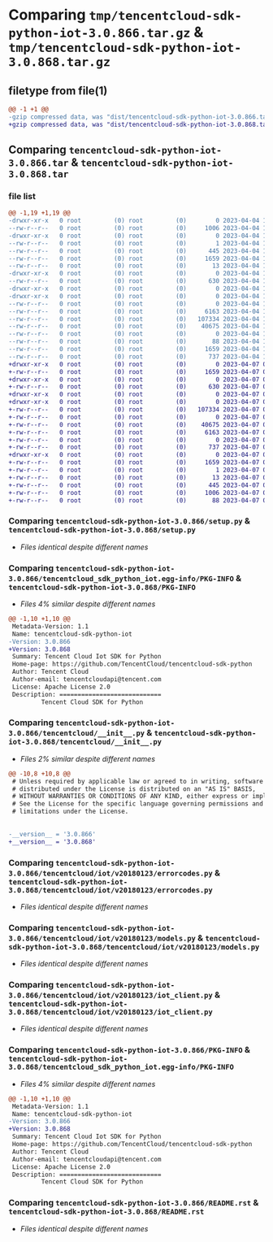 # Comparing `tmp/tencentcloud-sdk-python-iot-3.0.866.tar.gz` & `tmp/tencentcloud-sdk-python-iot-3.0.868.tar.gz`

## filetype from file(1)

```diff
@@ -1 +1 @@
-gzip compressed data, was "dist/tencentcloud-sdk-python-iot-3.0.866.tar", last modified: Tue Apr  4 17:01:04 2023, max compression
+gzip compressed data, was "dist/tencentcloud-sdk-python-iot-3.0.868.tar", last modified: Fri Apr  7 00:43:23 2023, max compression
```

## Comparing `tencentcloud-sdk-python-iot-3.0.866.tar` & `tencentcloud-sdk-python-iot-3.0.868.tar`

### file list

```diff
@@ -1,19 +1,19 @@
-drwxr-xr-x   0 root         (0) root         (0)        0 2023-04-04 17:01:04.000000 tencentcloud-sdk-python-iot-3.0.866/
--rw-r--r--   0 root         (0) root         (0)     1006 2023-04-04 17:01:04.000000 tencentcloud-sdk-python-iot-3.0.866/setup.py
-drwxr-xr-x   0 root         (0) root         (0)        0 2023-04-04 17:01:04.000000 tencentcloud-sdk-python-iot-3.0.866/tencentcloud_sdk_python_iot.egg-info/
--rw-r--r--   0 root         (0) root         (0)        1 2023-04-04 17:01:04.000000 tencentcloud-sdk-python-iot-3.0.866/tencentcloud_sdk_python_iot.egg-info/dependency_links.txt
--rw-r--r--   0 root         (0) root         (0)      445 2023-04-04 17:01:04.000000 tencentcloud-sdk-python-iot-3.0.866/tencentcloud_sdk_python_iot.egg-info/SOURCES.txt
--rw-r--r--   0 root         (0) root         (0)     1659 2023-04-04 17:01:04.000000 tencentcloud-sdk-python-iot-3.0.866/tencentcloud_sdk_python_iot.egg-info/PKG-INFO
--rw-r--r--   0 root         (0) root         (0)       13 2023-04-04 17:01:04.000000 tencentcloud-sdk-python-iot-3.0.866/tencentcloud_sdk_python_iot.egg-info/top_level.txt
-drwxr-xr-x   0 root         (0) root         (0)        0 2023-04-04 17:01:04.000000 tencentcloud-sdk-python-iot-3.0.866/tencentcloud/
--rw-r--r--   0 root         (0) root         (0)      630 2023-04-04 17:01:04.000000 tencentcloud-sdk-python-iot-3.0.866/tencentcloud/__init__.py
-drwxr-xr-x   0 root         (0) root         (0)        0 2023-04-04 17:01:04.000000 tencentcloud-sdk-python-iot-3.0.866/tencentcloud/iot/
-drwxr-xr-x   0 root         (0) root         (0)        0 2023-04-04 17:01:04.000000 tencentcloud-sdk-python-iot-3.0.866/tencentcloud/iot/v20180123/
--rw-r--r--   0 root         (0) root         (0)        0 2023-04-04 17:01:04.000000 tencentcloud-sdk-python-iot-3.0.866/tencentcloud/iot/v20180123/__init__.py
--rw-r--r--   0 root         (0) root         (0)     6163 2023-04-04 17:01:04.000000 tencentcloud-sdk-python-iot-3.0.866/tencentcloud/iot/v20180123/errorcodes.py
--rw-r--r--   0 root         (0) root         (0)   107334 2023-04-04 17:01:04.000000 tencentcloud-sdk-python-iot-3.0.866/tencentcloud/iot/v20180123/models.py
--rw-r--r--   0 root         (0) root         (0)    40675 2023-04-04 17:01:04.000000 tencentcloud-sdk-python-iot-3.0.866/tencentcloud/iot/v20180123/iot_client.py
--rw-r--r--   0 root         (0) root         (0)        0 2023-04-04 17:01:04.000000 tencentcloud-sdk-python-iot-3.0.866/tencentcloud/iot/__init__.py
--rw-r--r--   0 root         (0) root         (0)       88 2023-04-04 17:01:04.000000 tencentcloud-sdk-python-iot-3.0.866/setup.cfg
--rw-r--r--   0 root         (0) root         (0)     1659 2023-04-04 17:01:04.000000 tencentcloud-sdk-python-iot-3.0.866/PKG-INFO
--rw-r--r--   0 root         (0) root         (0)      737 2023-04-04 17:01:04.000000 tencentcloud-sdk-python-iot-3.0.866/README.rst
+drwxr-xr-x   0 root         (0) root         (0)        0 2023-04-07 00:43:23.000000 tencentcloud-sdk-python-iot-3.0.868/
+-rw-r--r--   0 root         (0) root         (0)     1659 2023-04-07 00:43:23.000000 tencentcloud-sdk-python-iot-3.0.868/PKG-INFO
+drwxr-xr-x   0 root         (0) root         (0)        0 2023-04-07 00:43:23.000000 tencentcloud-sdk-python-iot-3.0.868/tencentcloud/
+-rw-r--r--   0 root         (0) root         (0)      630 2023-04-07 00:43:23.000000 tencentcloud-sdk-python-iot-3.0.868/tencentcloud/__init__.py
+drwxr-xr-x   0 root         (0) root         (0)        0 2023-04-07 00:43:23.000000 tencentcloud-sdk-python-iot-3.0.868/tencentcloud/iot/
+drwxr-xr-x   0 root         (0) root         (0)        0 2023-04-07 00:43:23.000000 tencentcloud-sdk-python-iot-3.0.868/tencentcloud/iot/v20180123/
+-rw-r--r--   0 root         (0) root         (0)   107334 2023-04-07 00:43:23.000000 tencentcloud-sdk-python-iot-3.0.868/tencentcloud/iot/v20180123/models.py
+-rw-r--r--   0 root         (0) root         (0)        0 2023-04-07 00:43:23.000000 tencentcloud-sdk-python-iot-3.0.868/tencentcloud/iot/v20180123/__init__.py
+-rw-r--r--   0 root         (0) root         (0)    40675 2023-04-07 00:43:23.000000 tencentcloud-sdk-python-iot-3.0.868/tencentcloud/iot/v20180123/iot_client.py
+-rw-r--r--   0 root         (0) root         (0)     6163 2023-04-07 00:43:23.000000 tencentcloud-sdk-python-iot-3.0.868/tencentcloud/iot/v20180123/errorcodes.py
+-rw-r--r--   0 root         (0) root         (0)        0 2023-04-07 00:43:23.000000 tencentcloud-sdk-python-iot-3.0.868/tencentcloud/iot/__init__.py
+-rw-r--r--   0 root         (0) root         (0)      737 2023-04-07 00:43:23.000000 tencentcloud-sdk-python-iot-3.0.868/README.rst
+drwxr-xr-x   0 root         (0) root         (0)        0 2023-04-07 00:43:23.000000 tencentcloud-sdk-python-iot-3.0.868/tencentcloud_sdk_python_iot.egg-info/
+-rw-r--r--   0 root         (0) root         (0)     1659 2023-04-07 00:43:23.000000 tencentcloud-sdk-python-iot-3.0.868/tencentcloud_sdk_python_iot.egg-info/PKG-INFO
+-rw-r--r--   0 root         (0) root         (0)        1 2023-04-07 00:43:23.000000 tencentcloud-sdk-python-iot-3.0.868/tencentcloud_sdk_python_iot.egg-info/dependency_links.txt
+-rw-r--r--   0 root         (0) root         (0)       13 2023-04-07 00:43:23.000000 tencentcloud-sdk-python-iot-3.0.868/tencentcloud_sdk_python_iot.egg-info/top_level.txt
+-rw-r--r--   0 root         (0) root         (0)      445 2023-04-07 00:43:23.000000 tencentcloud-sdk-python-iot-3.0.868/tencentcloud_sdk_python_iot.egg-info/SOURCES.txt
+-rw-r--r--   0 root         (0) root         (0)     1006 2023-04-07 00:43:23.000000 tencentcloud-sdk-python-iot-3.0.868/setup.py
+-rw-r--r--   0 root         (0) root         (0)       88 2023-04-07 00:43:23.000000 tencentcloud-sdk-python-iot-3.0.868/setup.cfg
```

### Comparing `tencentcloud-sdk-python-iot-3.0.866/setup.py` & `tencentcloud-sdk-python-iot-3.0.868/setup.py`

 * *Files identical despite different names*

### Comparing `tencentcloud-sdk-python-iot-3.0.866/tencentcloud_sdk_python_iot.egg-info/PKG-INFO` & `tencentcloud-sdk-python-iot-3.0.868/PKG-INFO`

 * *Files 4% similar despite different names*

```diff
@@ -1,10 +1,10 @@
 Metadata-Version: 1.1
 Name: tencentcloud-sdk-python-iot
-Version: 3.0.866
+Version: 3.0.868
 Summary: Tencent Cloud Iot SDK for Python
 Home-page: https://github.com/TencentCloud/tencentcloud-sdk-python
 Author: Tencent Cloud
 Author-email: tencentcloudapi@tencent.com
 License: Apache License 2.0
 Description: ============================
         Tencent Cloud SDK for Python
```

### Comparing `tencentcloud-sdk-python-iot-3.0.866/tencentcloud/__init__.py` & `tencentcloud-sdk-python-iot-3.0.868/tencentcloud/__init__.py`

 * *Files 2% similar despite different names*

```diff
@@ -10,8 +10,8 @@
 # Unless required by applicable law or agreed to in writing, software
 # distributed under the License is distributed on an "AS IS" BASIS,
 # WITHOUT WARRANTIES OR CONDITIONS OF ANY KIND, either express or implied.
 # See the License for the specific language governing permissions and
 # limitations under the License.
 
 
-__version__ = '3.0.866'
+__version__ = '3.0.868'
```

### Comparing `tencentcloud-sdk-python-iot-3.0.866/tencentcloud/iot/v20180123/errorcodes.py` & `tencentcloud-sdk-python-iot-3.0.868/tencentcloud/iot/v20180123/errorcodes.py`

 * *Files identical despite different names*

### Comparing `tencentcloud-sdk-python-iot-3.0.866/tencentcloud/iot/v20180123/models.py` & `tencentcloud-sdk-python-iot-3.0.868/tencentcloud/iot/v20180123/models.py`

 * *Files identical despite different names*

### Comparing `tencentcloud-sdk-python-iot-3.0.866/tencentcloud/iot/v20180123/iot_client.py` & `tencentcloud-sdk-python-iot-3.0.868/tencentcloud/iot/v20180123/iot_client.py`

 * *Files identical despite different names*

### Comparing `tencentcloud-sdk-python-iot-3.0.866/PKG-INFO` & `tencentcloud-sdk-python-iot-3.0.868/tencentcloud_sdk_python_iot.egg-info/PKG-INFO`

 * *Files 4% similar despite different names*

```diff
@@ -1,10 +1,10 @@
 Metadata-Version: 1.1
 Name: tencentcloud-sdk-python-iot
-Version: 3.0.866
+Version: 3.0.868
 Summary: Tencent Cloud Iot SDK for Python
 Home-page: https://github.com/TencentCloud/tencentcloud-sdk-python
 Author: Tencent Cloud
 Author-email: tencentcloudapi@tencent.com
 License: Apache License 2.0
 Description: ============================
         Tencent Cloud SDK for Python
```

### Comparing `tencentcloud-sdk-python-iot-3.0.866/README.rst` & `tencentcloud-sdk-python-iot-3.0.868/README.rst`

 * *Files identical despite different names*

